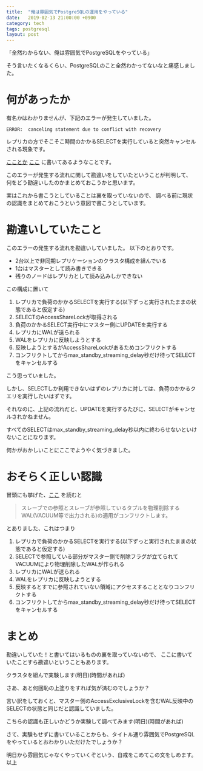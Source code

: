 ```yaml
---
title:  "俺は雰囲気でPostgreSQLの運用をやっている"
date:   2019-02-13 21:00:00 +0900
category: tech
tags: postgresql
layout: post
---
```


「全然わからない、俺は雰囲気でPostgreSQLをやっている」

そう言いたくなるくらい、PostgreSQLのこと全然わかってないなと痛感しました。

# 何があったか

有名かはわかりませんが、下記のエラーが発生していました。

```
ERROR:  canceling statement due to conflict with recovery
```

レプリカの方でそこそこ時間のかかるSELECTを実行していると突然キャンセルされる現象です。

[こことか](https://soudai.hatenablog.com/entry/2017/12/25/104556)
[ここ](https://qiita.com/sawada_masahiko/items/16a30b2df52331c86483)
に書いてあるようなことです。

このエラーが発生する流れに関して勘違いをしていたということが判明して、
何をどう勘違いしたのかまとめておこうかと思います。

実はこれから書こうとしていることは裏を取っていないので、
調べる前に現状の認識をまとめておこうという意図で書こうとしています。

# 勘違いしていたこと

このエラーの発生する流れを勘違いしていました。
以下のとおりです。

* 2台以上で非同期レプリケーションのクラスタ構成を組んでいる
* 1台はマスターとして読み書きできる
* 残りのノードはレプリカとして読み込みしかできない

この構成に置いて

1. レプリカで負荷のかかるSELECTを実行する(以下ずっと実行されたままの状態であると仮定する)
2. SELECTのAccessShareLockが取得される
3. 負荷のかかるSELECT実行中にマスター側にUPDATEを実行する
4. レプリカにWALが送られる
5. WALをレプリカに反映しようとする
6. 反映しようとするがAccessShareLockがあるためコンフリクトする
7. コンフリクトしてからmax_standby_streaming_delay秒だけ待ってSELECTをキャンセルする

こう思っていました。

しかし、SELECTしか利用できないはずのレプリカに対しては、負荷のかかるクエリを実行したいはずです。

それなのに、上記の流れだと、UPDATEを実行するたびに、SELECTがキャンセルされかねません。

すべてのSELECTはmax_standby_streaming_delay秒以内に終わらせないといけないことになります。

何かがおかしいことにここでようやく気づきました。

# おそらく正しい認識

冒頭にも挙げた、[ここ](https://qiita.com/sawada_masahiko/items/16a30b2df52331c86483)
を読むと

>スレーブでの参照とスレーブが参照しているタプルを物理削除するWAL(VACUUM等で出力される)の適用がコンフリクトします。

とありました、これはつまり

1. レプリカで負荷のかかるSELECTを実行する(以下ずっと実行されたままの状態であると仮定する)
2. SELECTで参照している部分がマスター側で削除フラグが立てられてVACUUMにより物理削除したWALが作られる
3. レプリカにWALが送られる
4. WALをレプリカに反映しようとする
5. 反映するとすでに参照されていない領域にアクセスすることとなりコンフリクトする
6. コンフリクトしてからmax_standby_streaming_delay秒だけ待ってSELECTをキャンセルする

# まとめ

勘違いしていた！と書いてはいるものの裏を取っていないので、
ここに書いていたことすら勘違いということもあります。

クラスタを組んで実験します(明日)(時間があれば)

さあ、あと何回恥の上塗りをすれば気が済むのでしょうか？

言い訳をしておくと、マスター側のAccessExclusiveLockを含むWAL反映中のSELECTの状態と同じだと認識していました。

こちらの認識も正しいかどうか実験して調べてみます(明日)(時間があれば)

さて、実験もせずに書いていることからも、タイトル通り雰囲気でPostgreSQLをやっているとおわかりいただけたでしょうか？

明日から雰囲気じゃなくやっていくぞという、自戒をこめてこの文をしめます。以上
